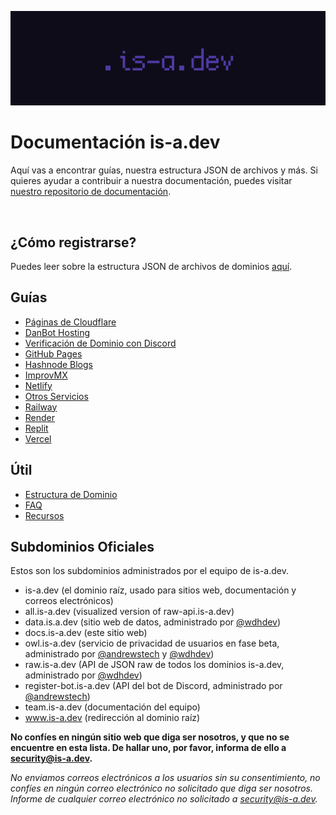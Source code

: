 ![](../media/banner.png)

# Documentación is-a.dev
Aquí vas a encontrar guías, nuestra estructura JSON de archivos y más. Si quieres ayudar a contribuir a nuestra documentación, puedes visitar [nuestro repositorio de documentación](https://github.com/is-a-dev/docs).

<!-- Carbon Ads -->
<script async type="text/javascript" src="//cdn.carbonads.com/carbon.js?serve=CW7DE2JU&placement=is-adev&format=cover" id="_carbonads_js"></script>
<br>

## ¿Cómo registrarse?
Puedes leer sobre la estructura JSON de archivos de dominios [aquí](domain-structure).

## Guías

- [Páginas de Cloudflare](guías/cloudflare-pages)
- [DanBot Hosting](guías/dbh)
- [Verificación de Dominio con Discord](guías/discord-verification)
- [GitHub Pages](guías/github-pages)
- [Hashnode Blogs](guías/hashnode)
- [ImprovMX](guías/improvmx)
- [Netlify](guías/netlify)
- [Otros Servicios](guías/other)
- [Railway](guías/railway)
- [Render](guías/render)
- [Replit](guías/replit)
- [Vercel](guías/vercel)

## Útil
 - [Estructura de Dominio](útil/domain-structure)
 - [FAQ](útil/faq)
 - [Recursos](útil/resources)

## Subdominios Oficiales
Estos son los subdominios administrados por el equipo de is-a.dev.

- is-a.dev (el dominio raíz, usado para sitios web, documentación y correos electrónicos)
- all.is-a.dev (visualized version of raw-api.is-a.dev)
- data.is.a.dev (sitio web de datos, administrado por [@wdhdev](https://github.com/wdhdev))
- docs.is-a.dev (este sitio web)
- owl.is-a.dev (servicio de privacidad de usuarios en fase beta, administrado por [@andrewstech](https://github.com/andrewstech) y [@wdhdev](https://github.com/wdhdev))
- raw.is-a.dev (API de JSON raw de todos los dominios is-a.dev, administrado por [@wdhdev](https://github.com/wdhdev))
- register-bot.is-a.dev (API del bot de Discord, administrado por [@andrewstech](https://github.com/andrewstech))
- team.is-a.dev (documentación del equipo)
- www.is-a.dev (redirección al dominio raíz)

**No confíes en ningún sitio web que diga ser nosotros, y que no se encuentre en esta lista. De hallar uno, por favor, informa de ello a [security@is-a.dev](mailto:security@is-a.dev).**

*No enviamos correos electrónicos a los usuarios sin su consentimiento, no confíes en ningún correo electrónico no solicitado que diga ser nosotros. Informe de cualquier correo electrónico no solicitado a [security@is-a.dev](mailto:security@is-a.dev).*
